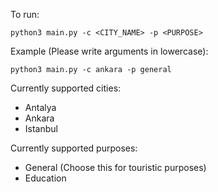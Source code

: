 To run:

```
python3 main.py -c <CITY_NAME> -p <PURPOSE>
```


Example (Please write arguments in lowercase):
```
python3 main.py -c ankara -p general
```

Currently supported cities:
- Antalya
- Ankara
- Istanbul

Currently supported purposes:
- General (Choose this for touristic purposes)
- Education